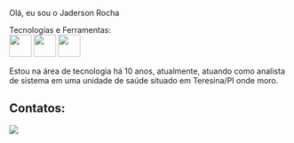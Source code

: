 Olá, eu sou o Jaderson Rocha

Tecnologias e Ferramentas:
</br>
<img src="https://cdn.jsdelivr.net/gh/devicons/devicon@latest/icons/sqldeveloper/sqldeveloper-original.svg" width="40" height="40"/>
<img src="https://cdn.jsdelivr.net/gh/devicons/devicon@latest/icons/python/python-original.svg" width="40" height="40"/>
<img src="https://cdn.jsdelivr.net/gh/devicons/devicon@latest/icons/flutter/flutter-original.svg" width="40" height="40" />
</br>

Estou na área de tecnologia há 10 anos, atualmente, atuando como analista de sistema em uma unidade de saúde situado em Teresina/PI onde moro.

## Contatos:

<div>
<a href="https://www.linkedin.com/in/jaderson-rocha-87b9645a/" target="_blank"><img loading="lazy" src="https://img.shields.io/badge/-LinkedIn-%230077B5?style=for-the-badge&logo=linkedin&logoColor=white" target="_blank"></a>   
</div>

